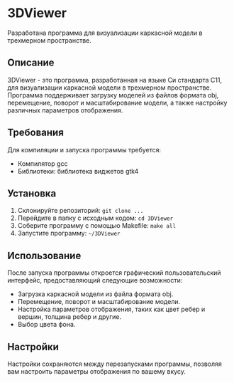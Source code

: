 # 3DViewer
Разработана программа для визуализации каркасной модели в трехмерном пространстве.
## Описание
3DViewer - это программа, разработанная на языке Си стандарта C11, для визуализации каркасной модели в трехмерном пространстве. Программа поддерживает загрузку моделей из файлов формата obj, перемещение, поворот и масштабирование модели, а также настройку различных параметров отображения.
## Требования
Для компиляции и запуска программы требуется:
- Компилятор gcc
- Библиотеки: библиотека виджетов gtk4
## Установка
1. Склонируйте репозиторий:
```git clone ...```
2. Перейдите в папку с исходным кодом:
```cd 3DViewer```
3. Соберите программу с помощью Makefile:
```make all```
4. Запустите программу:
```~/3DViewer```
## Использование
После запуска программы откроется графический пользовательский интерфейс,
предоставляющий следующие возможности:
- Загрузка каркасной модели из файла формата obj.
- Перемещение, поворот и масштабирование модели.
- Настройка параметров отображения, таких как цвет ребер и вершин, толщина ребер и другие.
- Выбор цвета фона.
## Настройки
Настройки сохраняются между перезапусками программы, позволяя вам настроить параметры отображения по вашему вкусу.